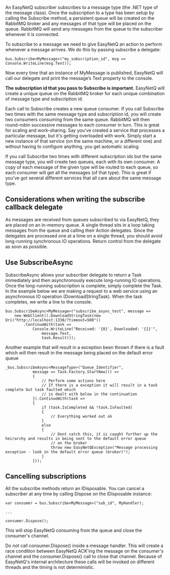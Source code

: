 An EasyNetQ subscriber subscribes to a message type (the .NET type of the message class). Once the subscription to a type has been setup by calling the Subscribe method, a persistent queue will be created on the RabbitMQ broker and any messages of that type will be placed on the queue. RabbitMQ will send any messages from the queue to the subscriber whenever it is connected.

To subscribe to a message we need to give EasyNetQ an action to perform whenever a message arrives. We do this by passing subscribe a delegate:

    bus.Subscribe<MyMessage>("my_subscription_id", msg => Console.WriteLine(msg.Text));

Now every time that an instance of MyMessage is published, EasyNetQ will call our delegate and print the message’s Text property to the console.

**The subscription id that you pass to Subscribe is important.** EasyNetQ will create a unique queue on the RabbitMQ broker for each unique combination of message type and subscription id.

Each call to Subscribe creates a new queue consumer. If you call Subscribe two times with the same message type and subscription id, you will create two consumers consuming from the same queue. RabbitMQ will then round-robin successive messages to each consumer in turn. This is great for scaling and work-sharing. Say you've created a service that processes a particular message, but it's getting overloaded with work. Simply start a new instance of that service (on the same machine, or a different one) and without having to configure anything, you get automatic scaling.

If you call Subscribe two times with different subscription ids but the same message type, you will create two queues, each with its own consumer. A copy of each message of the given type will be routed to each queue, so each consumer will get all the messages (of that type). This is great if you've got several different services that all care about the same message type.

## Considerations when writing the subscribe callback delegate

As messages are received from queues subscribed to via EasyNetQ, they are placed on an in-memory queue. A single thread sits in a loop taking messages from the queue and calling their Action<TMessage> delegates. Since the delegates are processed one at a time on a single thread, you should avoid long-running synchronous IO operations. Return control from the delegate as soon as possible.

## Use SubscribeAsync

SubscribeAsync allows your subscriber delegate to return a Task immediately and then asynchronously execute long-running IO operations. Once the long-running subscription is complete, simply complete the Task. In the example below we are making a request to a web service using an asynchronous IO operation (DownloadStringTask). When the task completes, we write a line to the console.

    bus.SubscribeAsync<MyMessage>("subscribe_async_test", message => 
        new WebClient().DownloadStringTask(new Uri("http://localhost:1338/?timeout=500"))
            .ContinueWith(task => 
                Console.WriteLine("Received: '{0}', Downloaded: '{1}'", 
                    message.Text, 
                    task.Result)));

Another example that will result in a exception been thrown if there is a fault which will then result in the message being placed on the default error queue

    _bus.SubscribeAsync<MessageType>("Queue_Identifier",
                message => Task.Factory.StartNew(() =>
                {
                    // Perform some actions here
                    // If there is a exception it will result in a task complete but task faulted which
                    // is dealt with below in the continuation
                }).ContinueWith(task =>
                {
                    if (task.IsCompleted && !task.IsFaulted)
                    {
                        // Everything worked out ok
                    }
                    else
                    {                        
                        // Dont catch this, it is caught further up the heirarchy and results in being sent to the default error queue
                        // on the broker
                        throw new EasyNetQException("Message processing exception - look in the default error queue (broker)");
                    }
                }));

## Cancelling subscriptions

All the subscribe methods return an IDisposable. You can cancel a subscriber at any time by calling Dispose on the IDisposable instance:

    var consumer = bus.Subscribe<MyMessage>("sub_id", MyHandler);

    ...

    consumer.Dispose();

This will stop EasyNetQ consuming from the queue and close the consumer's channel.

Do _not_ call consumer.Dispose() inside a message handler. This will create a race condition between EasyNetQ ACK'ing the message on the consumer's channel and the consumer.Dispose() call to close that channel. Because of EasyNetQ's internal architecture these calls will be invoked on different threads and the timing is not deterministic.